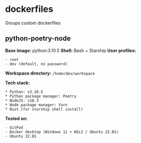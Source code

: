 # dockerfiles
Groups custom dockerfiles

## python-poetry-node

**Base image:** python:3.10.5
**Shell:** Bash + Starship
**User profiles:**

	- root
	- dev (default, no password)

**Workspace directory:** `/home/dev/workspace`

**Tech stack:**

	* Python: v3.10.5
	* Python package manager: Poetry
	* NodeJS: v18.3
	* Node package manager: Yarn
	* Rust (for starship shell install)

**Tested on:**

	- GitPod
	- Docker desktop (Windows 11 + WSL2 / Ubuntu 22.01)
	- Ubuntu 22.01
